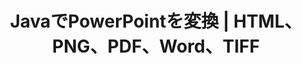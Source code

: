 ---
title: JavaでPowerPointを変換 | HTML、PNG、PDF、Word、TIFF
linktitle: PowerPointを変換
type: docs
weight: 20
url: /ja/androidjava/convert-powerpoint/
description: この記事では、PowerPoint（PPT、PPTX、ODP）をHTML、PNG、PDF、Word、TIFFなどの異なるフォーマットに変換するために使用できるJavaのトピックとサンプルコードをリストします。
---